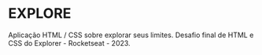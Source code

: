 # EXPLORE

Aplicação HTML / CSS sobre explorar seus limites. Desafio final de HTML e CSS do Explorer - Rocketseat - 2023.
